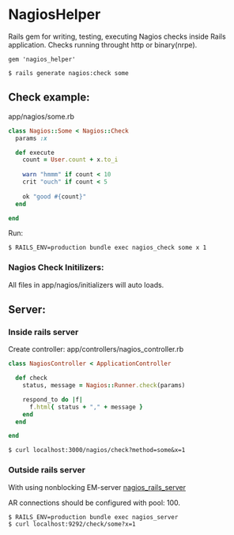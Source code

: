 NagiosHelper
============

Rails gem for writing, testing, executing Nagios checks inside Rails application.
Checks running throught http or binary(nrpe).

```
gem 'nagios_helper'
```

    $ rails generate nagios:check some
    
Check example: 
--------------

app/nagios/some.rb

```ruby
class Nagios::Some < Nagios::Check
  params :x

  def execute
    count = User.count + x.to_i
  
    warn "hmmm" if count < 10
    crit "ouch" if count < 5
    
    ok "good #{count}"
  end

end
```

Run: 

    $ RAILS_ENV=production bundle exec nagios_check some x 1

### Nagios Check Initilizers:
All files in app/nagios/initializers will auto loads.    

Server:
-------

### Inside rails server

Create controller: app/controllers/nagios_controller.rb

```ruby
class NagiosController < ApplicationController

  def check
    status, message = Nagios::Runner.check(params)

    respond_to do |f|
      f.html{ status + "," + message }
    end
  end

end
```

    $ curl localhost:3000/nagios/check?method=some&x=1

### Outside rails server

With using nonblocking EM-server [nagios_rails_server](http://github.com/kostya/nagios_rails_server)

AR connections should be configured with pool: 100.

    $ RAILS_ENV=production bundle exec nagios_server
    $ curl localhost:9292/check/some?x=1

